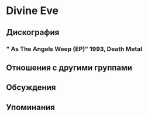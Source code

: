 # Divine Eve



## Дискография

### " As The Angels Weep (EP)" 1993, Death Metal




## Отношения с другими группами


## Обсуждения


## Упоминания

